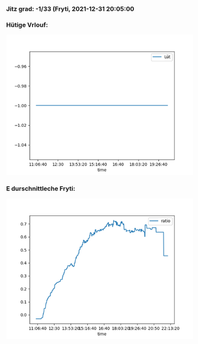 ### Jitz grad: -1/33 (Fryti, 2021-12-31 20:05:00

### Hütige Vrlouf:
![Graph](Today.png)

### E durschnittleche Fryti:
![Graph](Fryti.png)